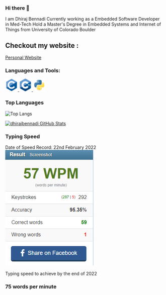 ### Hi there 👋

I am Dhiraj Bennadi
Currently working as a Embedded Software Developer in Med-Tech
Hold a Master's Degree in Embedded Systems and Internet of Things from University of Colorado Boulder

## Checkout my website : 
[Personal Website](https://dhirajbennadi.github.io/)

<h3 align="left">Languages and Tools:</h3>
<p align="left"> <a href="https://www.cprogramming.com/" target="_blank" rel="noreferrer"> <img src="https://raw.githubusercontent.com/devicons/devicon/master/icons/c/c-original.svg" alt="c" width="40" height="40"/> </a> <a href="https://www.w3schools.com/cpp/" target="_blank" rel="noreferrer"> <img src="https://raw.githubusercontent.com/devicons/devicon/master/icons/cplusplus/cplusplus-original.svg" alt="cplusplus" width="40" height="40"/> </a> <a href="https://www.python.org" target="_blank" rel="noreferrer"> <img src="https://raw.githubusercontent.com/devicons/devicon/master/icons/python/python-original.svg" alt="python" width="40" height="40"/> </a> </p>


### Top Languages

![Top Langs](https://github-readme-stats.vercel.app/api/top-langs/?username=dhirajbennadi&theme=tokyonight)

[![dhirajbennadi GitHub Stats](https://github-readme-stats.vercel.app/api/?username=dhirajbennadi&count_private=true&theme=tokyonight&showicons=true)]()

### Typing Speed
Date of Speed Record: 22nd February 2022\
![TypingSpeed](https://github.com/dhirajbennadi/dhirajbennadi/blob/main/Screenshots/DhirajBennadiTypingSpeed.png)

Typing speed to achieve by the end of 2022
### 75 words per minute
